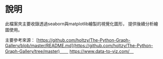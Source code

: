 # 說明

此檔案夾主要收錄透過seaborn與matplotlib繪製的視覺化圖形，
提供後續分析繪圖使用。

主要參考來源：
[https://github.com/holtzy/The-Python-Graph-Gallery/blob/master/README.md](https://github.com/holtzy/The-Python-Graph-Gallery/tree/master)　　
https://www.data-to-viz.com/　
